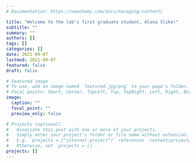 ```yaml
---
# Documentation: https://wowchemy.com/docs/managing-content/

title: "Welcome to the lab's first graduate student, Alana Slike!"
subtitle: ""
summary: ""
authors: []
tags: []
categories: []
date: 2021-09-07
lastmod: 2021-09-07
featured: false
draft: false

# Featured image
# To use, add an image named `featured.jpg/png` to your page's folder.
# Focal points: Smart, Center, TopLeft, Top, TopRight, Left, Right, BottomLeft, Bottom, BottomRight.
image:
  caption: ""
  focal_point: ""
  preview_only: false

# Projects (optional).
#   Associate this post with one or more of your projects.
#   Simply enter your project's folder or file name without extension.
#   E.g. `projects = ["internal-project"]` references `content/project/deep-learning/index.md`.
#   Otherwise, set `projects = []`.
projects: []
---
```

